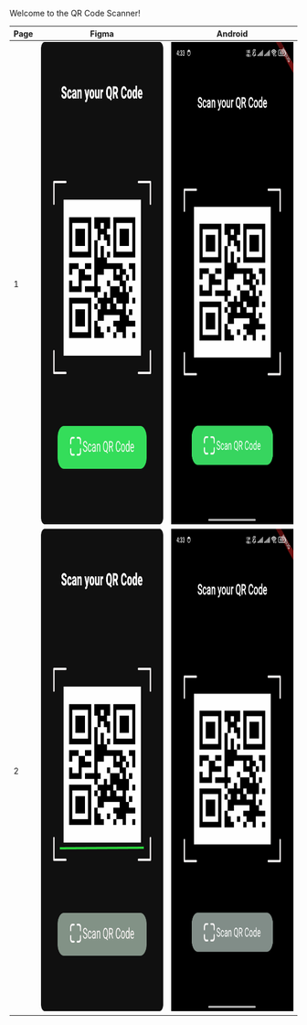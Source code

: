Welcome to the QR Code Scanner!







| Page | Figma | Android |
| --------------- | --------------- | --------------- |
| 1 | [<img src="docs/figma_01.png" height="844"/>](docs/figma_01.png) | [<img src="docs/flutter_01.png" height="844"/>](docs/flutter_01.png) |
| 2 | [<img src="docs/figma_05.png" height="844"/>](docs/figma_05.png) | [<img src="docs/flutter_02.png" height="844"/>](docs/flutter_02.png) |